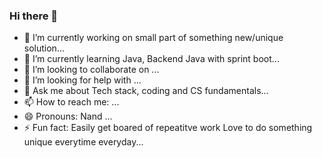 ### Hi there 👋


- 🔭 I’m currently working on small part of something new/unique solution...
- 🌱 I’m currently learning Java, Backend Java with sprint boot...
- 👯 I’m looking to collaborate on ...
- 🤔 I’m looking for help with ...
- 💬 Ask me about Tech stack, coding and CS fundamentals...
- 📫 How to reach me: ...
- 😄 Pronouns: Nand  ...
- ⚡ Fun fact: Easily get boared of repeatitve work Love to do something unique everytime everyday...

